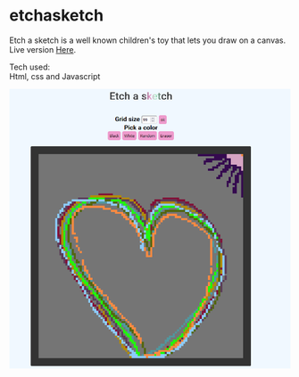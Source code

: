 # etchasketch
Etch a sketch is a well known children's toy that lets you draw on a canvas.  <br>
Live version <a href="https://lailaismyname.github.io/etchasketch/">Here</a>. 

Tech used:<br>
Html, css and Javascript

![ScreenShot](https://raw.githubusercontent.com/Lailaismyname/etchasketch/master/demo.png)
